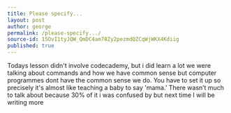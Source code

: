 ```yaml
---
title: Please specify...
layout: post
author: george 
permalink: /please-specify.../
source-id: 15OvI1tyJQW_QmDC4am78Zy2pezmdQZCqWjWKX4Kdiig
published: true
---
```

Todays lesson didn't involve codecademy, but i did learn a lot we were talking about commands and how we have common sense but computer programmes dont have the common sense we do. You have to set it up so precisely it's almost like teaching a baby to say 'mama.’ There wasn’t much to talk about because 30% of it i was confused by but next time I will be writing more

